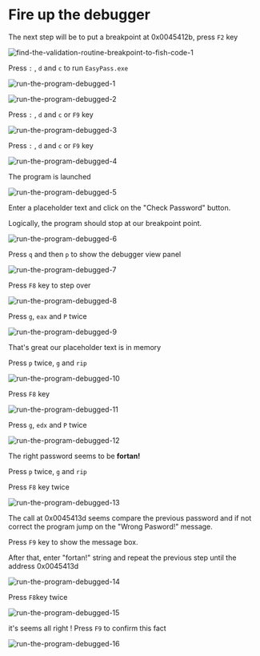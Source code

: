 # Fire up the debugger

The next step will be to put a breakpoint at 0x0045412b, press `F2` key

![find-the-validation-routine-breakpoint-to-fish-code-1](./img/find-the-validation_routine-15.png)

Press `:` , `d` and `c` to run `EasyPass.exe`

![run-the-program-debugged-1](./img/fire-up-the-debugger-01.png)

![run-the-program-debugged-2](./img/fire-up-the-debugger-02.png)

Press `:` , `d` and `c` or `F9` key

![run-the-program-debugged-3](./img/fire-up-the-debugger-03.png)

Press `:` , `d` and `c` or `F9` key

![run-the-program-debugged-4](./img/fire-up-the-debugger-04.png)

The program is launched

![run-the-program-debugged-5](./img/fire-up-the-debugger-05.png)

Enter a placeholder text and click on the "Check Password" button.

Logically, the program should stop at our breakpoint point.

![run-the-program-debugged-6](./img/fire-up-the-debugger-06.png)

Press `q` and then `p` to show the debugger view panel

![run-the-program-debugged-7](./img/fire-up-the-debugger-07.png)

Press `F8` key to step over

![run-the-program-debugged-8](./img/fire-up-the-debugger-08.png)

Press `g`, `eax` and `P` twice

![run-the-program-debugged-9](./img/fire-up-the-debugger-09.png)

That's great our placeholder text is in memory

Press `p` twice, `g` and `rip`

![run-the-program-debugged-10](./img/fire-up-the-debugger-10.png)

Press `F8` key

![run-the-program-debugged-11](./img/fire-up-the-debugger-11.png)

Press `g`, `edx` and `P` twice

![run-the-program-debugged-12](./img/fire-up-the-debugger-12.png)

The right password seems to be **fortan!**

Press `p` twice, `g` and `rip`

Press `F8` key twice

![run-the-program-debugged-13](./img/fire-up-the-debugger-13.png)

The call at 0x0045413d seems compare the previous password and if not
correct the program jump on the "Wrong Pasword!" message.

Press `F9` key to show the message box.

After that, enter "fortan!" string and repeat the previous step until 
the address 0x0045413d

![run-the-program-debugged-14](./img/fire-up-the-debugger-14.png)

Press `F8`key twice

![run-the-program-debugged-15](./img/fire-up-the-debugger-15.png)

it's seems all right ! Press `F9` to confirm this fact

![run-the-program-debugged-16](./img/fire-up-the-debugger-16.png)